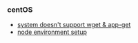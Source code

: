 ### centOS

- [system doesn't support wget & app-get](https://github.com/ScottXiong/virtual-machine/blob/master/fles/support.md)
- [node environment setup](https://github.com/ScottXiong/virtual-machine/blob/master/fles/node.md)
